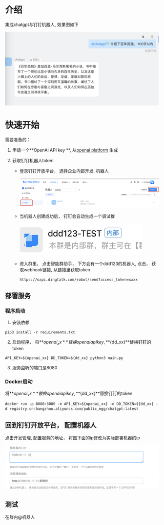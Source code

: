 # 介绍

集成chatgpt与钉钉机器人,  效果图如下

![image-20230209094645629](./docs/images/image-20230209094645629.png)



# 快速开始

需要准备的：

1. 申请一个**OpenAi  API key **,  从[openai platform](https://platform.openai.com/account/api-keys) 生成

2. 获取钉钉机器人token 

   - 登录钉钉开放平台， 选择企业内部开发, 机器人

     ![xx](./docs/images/step1.png)

   - 当机器人创建成功后， 钉钉会自动生成一个调试群

      ![image-20230209101837743](./docs/images/step2.png)

   - 进入群里， 点击智能群助手， 下方会有一个ddd123的机器人,  点击， 获取webhook链接, 从链接里获取token

     ```
     https://oapi.dingtalk.com/robot/send?access_token=xxxx
     ```

     

## 部署服务

### 程序启动

1. 安装依赖

```shell
pip3 install -r requirements.txt
```

2. 启动程序， 将**${openai_xx}**替换openai api key,  **${dd_xx}**替换钉钉的token

```shell
API_KEY=${openai_xx} DD_TOKEN=${dd_xx} python3 main.py
```

3. 服务监听的端口是8080



### Docker启动

将**${openai_xx}**替换openai api key,  **${dd_xx}**替换钉钉的token

```shell
docker run -p 8080:8080 -e API_KEY=${openai_xx} -e DD_TOKEN=${dd_xx} -d registry.cn-hangzhou.aliyuncs.com/public_mgg/chatgpt:latest
```



## 回到钉钉开放平台， 配置机器人

点击开发管理, 配置服务的地址， 将图下面的ip修改为实际部署机器的ip

![step4](./docs/images/step4.png)



## 测试

在群内@机器人